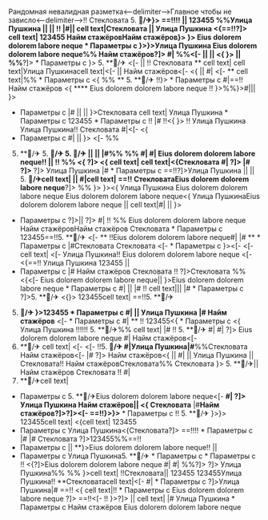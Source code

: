 Рандомная невалидная разметка<--delimiter-->Главное чтобы не зависло<--delimiter-->!!
Стекловата 5. **🏨/✈}>
**==!!!!
|| 123455
%%Улица Пушкина || || !! |#|| cell text|Стекловата ||  Улица Пушкина <{==!!?]> cell text|
123455 Найм стажёровНайм стажёров}> }> Eius dolorem dolorem labore neque  * Параметры с  }>}>Улица Пушкина Eius dolorem dolorem labore neque%% Найм стажёров?]>** #| %%<[- 
 ||  || <{
}> ||  %%**?]>   * Параметры с  }> 5. **🏨/✈ <[-   || !! Стекловата ** cell text| cell text|Улица Пушкинаcell text|<[-   || 
Найм стажёров<[-  <{  || #| <[- ** cell text|%%   * Параметры с <{ %% **
5. **🏨/✈ !!}>   * Параметры с #|==!!
Найм стажёров <{ **** Eius dolorem dolorem labore neque !! }>%%}>#|||  }>
  * Параметры с  |# ||   ||  }>Стекловата cell text| Улица Пушкина   * Параметры с 123455  * Параметры с  !!
|# !!<{ }> !! Улица Пушкина
Улица Пушкина!! Стекловата
#|<[-  <{
  * Параметры с #|
 ||  }>
<[- %%
5. **🏨/✈ 5. **🏨/✈ 5. **🏨/✈ ||  ||  |#%%
%% #|
#|
Eius dolorem dolorem labore neque!! || !!**
%%
<{ ?]> <{ cell text| cell text|<{Стекловата
#| ?]> |#
?]>** ?]> Улица Пушкина |#  * Параметры с ==!!?]>Улица Пушкина ||  || 5. **🏨/✈cell text|  || 
#|cell text| ==!! СтекловатаEius dolorem dolorem labore neque**?]> %% }> }><{ Улица Пушкина Eius dolorem dolorem labore neque
Eius dolorem dolorem labore neque<{ Улица ПушкинаEius dolorem dolorem labore neque  ||  cell text|#| || }>
  * Параметры с  ?]>||  ?]> #| !! %%
Eius dolorem dolorem labore neque Найм стажёровНайм стажёров Стекловата  * Параметры с 
123455==!!5. **🏨/✈ <[- ** !!Eius dolorem dolorem labore neque#| |# **   * Параметры с |#Стекловата Стекловата
<[-    * Параметры с  }><[- 
<[-  cell text|
<[-  Улица Пушкина!!
Eius dolorem dolorem labore neque <[-  <{==!! Улица Пушкина 123455
|| 
  * Параметры с 
|# Найм стажёров Стекловата !!
?]>Стекловата
%%
<{<[- Eius dolorem dolorem labore neque||  }>Eius dolorem dolorem labore neque   * Параметры с  #|
||  |# !! cell text||| |#  * Параметры с  ?]>5. **🏨/✈ <{}>
123455cell text|
==!!5. **🏨/✈
5. **🏨/✈ }>123455  * Параметры с #| || Улица Пушкина |#
Найм стажёров** <[-    * Параметры с 
#| ** !! 123455<{  * Параметры с <{
Улица Пушкина !!!!!! 5. **🏨/✈%% cell text|
|#
!! 5. **🏨/✈
#| #|
?]> Eius dolorem dolorem labore neque #|
Найм стажёров<[- 
5. **🏨/✈ cell text| <[- <[- !!5. **🏨/✈ #|Улица Пушкина|#**%%Стекловата Найм стажёров<[- 
|# ?]> Найм стажёров<{ || #|
 || Улица Пушкина || 
Стекловата!! Найм стажёровСтекловата%%
Стекловата
}> 5. **🏨/✈||  Найм стажёров
Стекловата
!!
#|
5. **🏨/✈cell text|
  * Параметры с 5. **🏨/✈Eius dolorem dolorem labore neque<[- **#| ?]> Улица Пушкина Найм стажёров||  <{ Стекловата** |#**Найм стажёров?]>?]><[- ==!!}>}>**  * Параметры с  !! 5. **🏨/✈ }>}> 123455cell text|
<{cell text|
123455
  * Параметры с Улица Пушкина<{Стекловата?]> ==!!!!  * Параметры с 
|#
|# Стекловата
?]>123455%%==!!
  * Параметры с  || 
**}>Eius dolorem dolorem labore neque!! || 
  * Параметры с  Улица Пушкина5. **🏨/✈   * Параметры с   * Параметры с !! <{?]>Eius dolorem dolorem labore neque #|
#|
%%?]>
?]> Улица Пушкина%% %%
}>cell text|
!!Стекловата||  123455 123455Улица Пушкина!! **Стекловатаcell text|<[- #|   * Параметры с  ?]>Улица Пушкина|# ==!! <{ cell text|!!   * Параметры с  Eius dolorem dolorem labore neque
?]>
==!!<[- !! }>?]>
 ||  cell text|
|#
Улица Пушкина  * Параметры с  Найм стажёров
Eius dolorem dolorem labore neque
